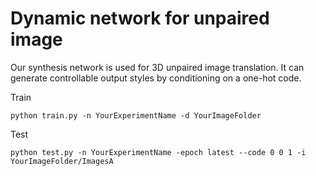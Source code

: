 # Dynamic network for unpaired image 
Our synthesis network is used for 3D unpaired image translation. It can generate controllable output styles by conditioning on a one-hot code.

Train
```
python train.py -n YourExperimentName -d YourImageFolder 
```

Test
```
python test.py -n YourExperimentName -epoch latest --code 0 0 1 -i YourImageFolder/ImagesA
```
